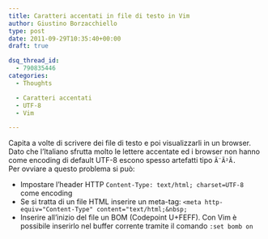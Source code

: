 ```yaml
---
title: Caratteri accentati in file di testo in Vim
author: Giustino Borzacchiello
type: post
date: 2011-09-29T10:35:40+00:00
draft: true

dsq_thread_id:
  - 790835446
categories:
  - Thoughts

  - Caratteri accentati
  - UTF-8
  - Vim

---
```

Capita a volte di scrivere dei file di testo e poi visualizzarli in un browser. Dato che l&#8217;Italiano sfrutta molto le lettere accentate ed i browser non hanno come encoding di default UTF-8 escono spesso artefatti tipo `Ã¨Ã²Ã.`  
Per ovviare a questo problema si può:

  * Impostare l&#8217;header HTTP `Content-Type: text/html; charset=UTF-8` come encoding
  * Se si tratta di un file HTML inserire un meta-tag:&nbsp;`<meta http-equiv="Content-Type" content="text/html;&nbsp;`
  * Inserire all&#8217;inizio del file un BOM (Codepoint U+FEFF). Con Vim è possibile inserirlo nel buffer corrente tramite il comando `:set bomb on`